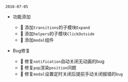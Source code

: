 `2018-07-05`
- 功能添加
  - 🌟 添加`transitions`的子模块`Expand`
  - 🌟 添加`helpers`的子模块`ClickOutside`
  - 🌟 添加`modal`组件


- Bug修复
  - 🐞 修复`notification`自动关闭无动画的bug
  - 🐞 修复`pop`渲染`position`问题
  - 🐞 修复`modal`设置定时关闭后提前手动关闭报错的`bug`

  